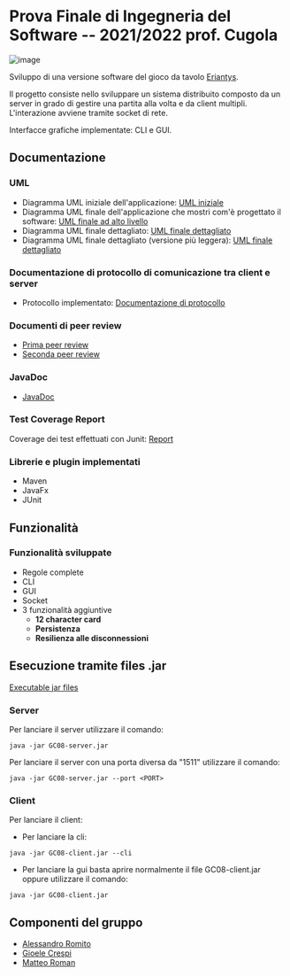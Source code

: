 # Prova Finale di Ingegneria del Software -- 2021/2022 prof. Cugola

![image](https://user-images.githubusercontent.com/100211656/158979476-5ec96f53-0aeb-411f-8213-95391322a81d.png)

Sviluppo di una versione software del gioco da tavolo [Eriantys](https://www.craniocreations.it/prodotto/eriantys).

Il progetto consiste nello sviluppare un sistema distribuito composto da un server in grado di gestire una partita alla volta e da client multipli.
L'interazione avviene tramite socket di rete.

Interfacce grafiche implementate: CLI e GUI.

## Documentazione

### UML
- Diagramma UML iniziale dell'applicazione: [UML iniziale](https://github.com/alessandroromito/ing-sw-2022-romito-roman-crespi/blob/main/deliverables/UML/Initial/UML_initial.png)
- Diagramma UML finale dell'applicazione che mostri com'è progettato il software: [UML finale ad alto livello](https://github.com/alessandroromito/ing-sw-2022-romito-roman-crespi/blob/main/deliverables/UML/Final/HighLevel/UML_HighLevel.png)
- Diagramma UML finale dettagliato: [UML finale dettagliato](https://github.com/alessandroromito/ing-sw-2022-romito-roman-crespi/blob/main/deliverables/UML/Final/Detailed/UML_final_detailed.png)
- Diagramma UML finale dettagliato (versione più leggera): [UML finale dettagliato](https://github.com/alessandroromito/ing-sw-2022-romito-roman-crespi/blob/main/deliverables/UML/Final/Detailed/UML_final_detailed-min.png)

### Documentazione di protocollo di comunicazione tra client e server
- Protocollo implementato: [Documentazione di protocollo](https://github.com/alessandroromito/ing-sw-2022-romito-roman-crespi/blob/main/deliverables/ProtocolDocumentation/SequenceDiagram.jpeg)

### Documenti di peer review
- [Prima peer review](https://github.com/alessandroromito/ing-sw-2022-romito-roman-crespi/blob/main/deliverables/PeerReviews/Peer%20review%20per%20GC18%20UML%20Model.pdf)
- [Seconda peer review](https://github.com/alessandroromito/ing-sw-2022-romito-roman-crespi/blob/main/deliverables/PeerReviews/Peer%20review%20per%20GC18%20Network.pdf)


### JavaDoc
- [JavaDoc](https://github.com/alessandroromito/ing-sw-2022-romito-roman-crespi/tree/main/deliverables/javadocs)

### Test Coverage Report
Coverage dei test effettuati con Junit: [Report](https://github.com/alessandroromito/ing-sw-2022-romito-roman-crespi/tree/main/deliverables/testReport)

### Librerie e plugin implementati
- Maven
- JavaFx
- JUnit

## Funzionalità
### Funzionalità sviluppate
- Regole complete
- CLI
- GUI
- Socket
- 3 funzionalità aggiuntive
  - __12 character card__
  - __Persistenza__
  - __Resilienza alle disconnessioni__

## Esecuzione tramite files .jar
[Executable jar files](https://github.com/alessandroromito/ing-sw-2022-romito-roman-crespi/tree/main/deliverables/jar)
### Server
Per lanciare il server utilizzare il comando:
```
java -jar GC08-server.jar
```
Per lanciare il server con una porta diversa da "1511" utilizzare il comando:
```
java -jar GC08-server.jar --port <PORT>
```

### Client
Per lanciare il client:
- Per lanciare la cli:
```
java -jar GC08-client.jar --cli
```
- Per lanciare la gui basta aprire normalmente il file GC08-client.jar oppure utilizzare il comando:
```
java -jar GC08-client.jar
```

## Componenti del gruppo
- [Alessandro Romito](https://github.com/alessandroromito)
- [Gioele Crespi](https://github.com/GioeleCrespi)
- [Matteo Roman](https://github.com/TeoRomensPoli)
